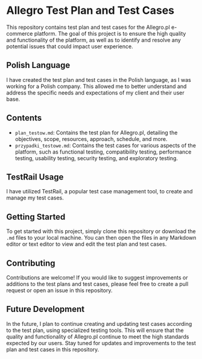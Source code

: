 # Allegro Test Plan and Test Cases

This repository contains test plan and test cases for the Allegro.pl e-commerce platform. The goal of this project is to ensure the high quality and functionality of the platform, as well as to identify and resolve any potential issues that could impact user experience.

## Polish Language

I have created the test plan and test cases in the Polish language, as I was working for a Polish company. This allowed me to better understand and address the specific needs and expectations of my client and their user base.

## Contents

- `plan_testow.md`: Contains the test plan for Allegro.pl, detailing the objectives, scope, resources, approach, schedule, and more.
- `przypadki_testowe.md`: Contains the test cases for various aspects of the platform, such as functional testing, compatibility testing, performance testing, usability testing, security testing, and exploratory testing.

## TestRail Usage

I have utilized TestRail, a popular test case management tool, to create and manage my test cases. 

## Getting Started

To get started with this project, simply clone this repository or download the `.md` files to your local machine. You can then open the files in any Markdown editor or text editor to view and edit the test plan and test cases.

## Contributing

Contributions are welcome! If you would like to suggest improvements or additions to the test plans and test cases, please feel free to create a pull request or open an issue in this repository.

## Future Development

In the future, I plan to continue creating and updating test cases according to the test plan, using specialized testing tools. This will ensure that the quality and functionality of Allegro.pl continue to meet the high standards expected by our users. Stay tuned for updates and improvements to the test plan and test cases in this repository.
